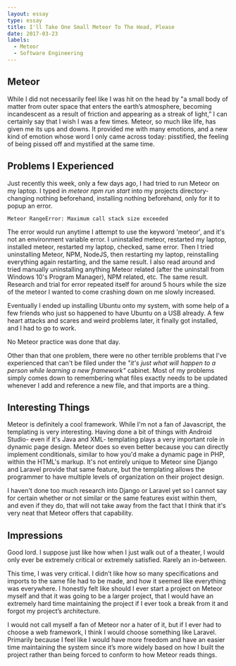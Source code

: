 ```yaml
---
layout: essay
type: essay
title: I'll Take One Small Meteor To The Head, Please
date: 2017-03-23
labels:
  - Meteor
  - Software Engineering
---
```


<h2>Meteor</h2>

While I did not necessarily feel like I was hit on the head by "a small body of matter from outer space that enters the earth’s atmosphere, becoming incandescent as a result of friction and appearing as a streak of light,” I can certainly say that I wish I was a few times. Meteor, so much like life, has given me its ups and downs. It provided me with many emotions, and a new kind of emotion whose word I only came across today: pisstified, the feeling of being pissed off and mystified at the same time.

<h2>Problems I Experienced</h2>

Just recently this week, only a few days ago, I had tried to run Meteor on my laptop. I typed in <i>meteor npm run start</i> into my projects directory- changing nothing beforehand, installing nothing beforehand, only for it to popup an error. 

```
Meteor RangeError: Maximum call stack size exceeded
```

The error would run anytime I attempt to use the keyword 'meteor', and it's not an environment variable error. I uninstalled meteor, restarted my laptop, installed meteor, restarted my laptop, checked, same error. Then I tried uninstalling Meteor, NPM, NodeJS, then restarting my laptop, reinstalling everything again restarting, and the same result. I also read around and tried manually uninstalling anything Meteor related (after the uninstall from Windows 10's Program Manager), NPM related, etc. The same result. Research and trial for error repeated itself for around 5 hours while the size of the meteor I wanted to come crashing down on me slowly increased.

Eventually I ended up installing Ubuntu onto my system, with some help of a few friends who just so happened to have Ubuntu on a USB already. A few heart attacks and scares and weird problems later, it finally got installed, and I had to go to work.

No Meteor practice was done that day.

Other than that one problem, there were no other terrible problems that I've experienced that can't be filed under the <i>"it's just what will happen to a person while learning a new framework"</i> cabinet. Most of my problems simply comes down to remembering what files exactly needs to be updated whenever I add and reference a new file, and that imports are a thing.

<h2>Interesting Things</h2>

Meteor is definitely a cool framework. While I'm not a fan of Javascript, the templating is very interesting. Having done a bit of things with Android Studio- even if it's Java and XML- templating plays a very important role in dynamic page design. Meteor does so even better because you can directly implement conditionals, similar to how you'd make a dynamic page in PHP, within the HTML's markup. It's not entirely unique to Meteor sine Django and Laravel provide that same feature, but the templating allows the programmer to have multiple levels of organization on their project design.

I haven't done too much research into Django or Laravel yet so I cannot say for certain whether or not similar or the same features exist within them, and even if they do, that will not take away from the fact that I think that it's very neat that Meteor offers that capability.

<h2>Impressions</h2>

Good lord. I suppose just like how when I just walk out of a theater, I would only ever be extremely critical or extremely satisfied. Rarely an in-between.

This time, I was very critical. I didn’t like how so many specifications and imports to the same file had to be made, and how it seemed like everything was everywhere. I honestly felt like should I ever start a project on Meteor myself and that it was going to be a larger project, that I would have an extremely hard time maintaining the project if I ever took a break from it and forgot my project’s architecture.

I would not call myself a fan of Meteor nor a hater of it, but if I ever had to choose a web framework, I think I would choose something like Laravel. Primarily because I feel like I would have more freedom and have an easier time maintaining the system since it’s more widely based on how I built the project rather than being forced to conform to how Meteor reads things.
